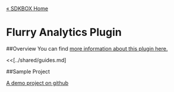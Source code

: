 [&#171; SDKBOX Home](http://sdkbox.com)

<h1>Flurry Analytics Plugin</h1>

##Overview
You can find [more information about this plugin here.](http://www.cocos2d-x.org/sdkbox/flurryanalytics)


<<[../shared/guides.md]


##Sample Project

[A demo project on github](https://github.com/sdkbox/sdkbox-sample-flurry)
